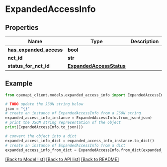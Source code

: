# ExpandedAccessInfo


## Properties

Name | Type | Description | Notes
------------ | ------------- | ------------- | -------------
**has_expanded_access** | **bool** |  | [optional] 
**nct_id** | **str** |  | [optional] 
**status_for_nct_id** | [**ExpandedAccessStatus**](ExpandedAccessStatus.md) |  | [optional] 

## Example

```python
from openapi_client.models.expanded_access_info import ExpandedAccessInfo

# TODO update the JSON string below
json = "{}"
# create an instance of ExpandedAccessInfo from a JSON string
expanded_access_info_instance = ExpandedAccessInfo.from_json(json)
# print the JSON string representation of the object
print(ExpandedAccessInfo.to_json())

# convert the object into a dict
expanded_access_info_dict = expanded_access_info_instance.to_dict()
# create an instance of ExpandedAccessInfo from a dict
expanded_access_info_from_dict = ExpandedAccessInfo.from_dict(expanded_access_info_dict)
```
[[Back to Model list]](../README.md#documentation-for-models) [[Back to API list]](../README.md#documentation-for-api-endpoints) [[Back to README]](../README.md)


